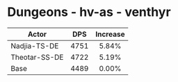 # Dungeons - hv-as - venthyr
| Actor | DPS | Increase |
|---|:---:|:---:|
|Nadjia-TS-DE|4751|5.84%|
|Theotar-SS-DE|4722|5.19%|
|Base|4489|0.00%|
